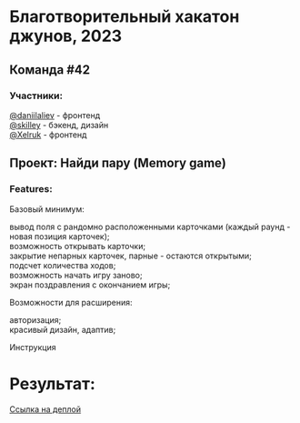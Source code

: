 # Благотворительный хакатон джунов, 2023

## Команда #42

### Участники:

[@daniilaliev](https://t.me/daniilaliev) - фронтенд  
[@skilley](https://t.me/skilley) - бэкенд, дизайн  
[@Xelruk](https://t.me/xelruk) - фронтенд

## Проект: Найди пару (Memory game)

### Features:

Базовый минимум:

вывод поля с рандомно расположенными карточками (каждый раунд - новая позиция карточек);  
возможность открывать карточки;  
закрытие непарных карточек, парные - остаются открытыми;  
подсчет количества ходов;  
возможность начать игру заново;  
экран поздравления с окончанием игры;

Возможности для расширения:

авторизация;  
красивый дизайн, адаптив;

Инструкция

# Результат:

[Ссылка на деплой](https://game-42-black.vercel.app/)
